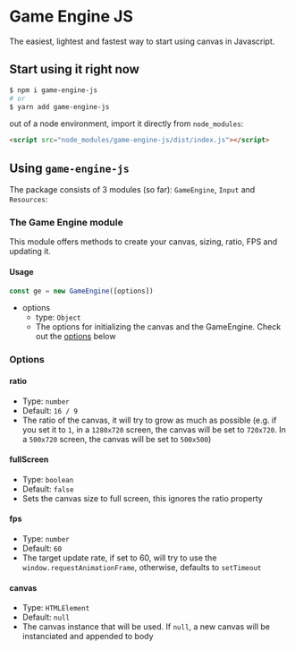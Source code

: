 # Game Engine JS

The easiest, lightest and fastest way to start using canvas in Javascript.

## Start using it right now 
```bash
$ npm i game-engine-js
# or
$ yarn add game-engine-js
```

out of a node environment, import it directly from `node_modules`:
```html
<script src="node_modules/game-engine-js/dist/index.js"></script>
```

## Using `game-engine-js`

The package consists of 3 modules (so far): `GameEngine`, `Input` and `Resources`:

### The Game Engine module
This module offers methods to create your canvas, sizing, ratio, FPS and updating it.

#### Usage
```javascript
const ge = new GameEngine([options])
```

- options
  - type: `Object`
  - The options for initializing the canvas and the GameEngine. Check out the [options](#options) below

### Options
#### ratio
  - Type: `number`
  - Default: `16 / 9`
  - The ratio of the canvas, it will try to grow as much as possible (e.g. if you set it to `1`, in a `1280x720` screen, the canvas will be set to `720x720`. In a `500x720` screen, the canvas will be set to `500x500`)

#### fullScreen
  - Type: `boolean`
  - Default: `false`
  - Sets the canvas size to full screen, this ignores the ratio property

#### fps
  - Type: `number`
  - Default: `60`
  - The target update rate, if set to 60, will try to use the `window.requestAnimationFrame`, otherwise, defaults to `setTimeout`

#### canvas
  - Type: `HTMLElement`
  - Default: `null`
  - The canvas instance that will be used. If `null`, a new canvas will be instanciated and appended to body

